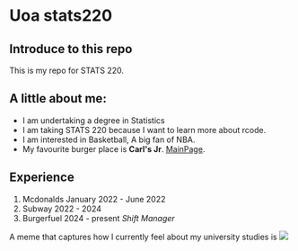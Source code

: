 # Uoa stats220

## Introduce to this repo
This is my repo for STATS 220. 

## A little about me:

- I am undertaking a degree in Statistics
- I am taking STATS 220 because I want to learn more about rcode.
- I am interested in Basketball, A big fan of NBA.
- My favourite burger place is **Carl's Jr**. [MainPage](https://www.carlsjr.co.nz/).

## Experience
1. Mcdonalds January 2022 - June 2022
2. Subway 2022 - 2024
3. Burgerfuel 2024 - present *Shift Manager*


A meme that captures how I currently feel about my university studies is ![](https://giphy.com/gifs/ballislife-wM9M8vRV9O34bXG9pl/giphy.gif)


